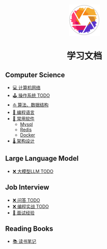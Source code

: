 <p align="center">
  <img src="logo.svg" alt="Navyum's blog logo" width="100" height="auto" />
</p>

<h1 align="center">学习文档</h1>

## Computer Science
- [💻 计算机网络](01.计算机网络/01.网络模型.md)
- [🕹️ 操作系统 TODO](/README)
- [⛵️ 算法、数据结构](03.算法、数据结构/0.学习路径.md)
- [📑 编程语言](04.编程语言/golang/golang学习笔记.md)
- [📁 常用软件](05.常用软件/0.学习路径.md)
  - [Mysql](05.常用软件/数据库/mysql/01.Mysql逻辑架构.md)
  - [Redis](05.常用软件/数据库/redis/01.数据类型、底层数据结构.md)
  - [Docker](05.常用软件/容器化/docker.md)
- [🌡️ 架构设计](06.架构设计/02.分布式与架构/01.分布式设计总纲.md)

## Large Language Model
- [❌ 大模型LLM TODO](/README)

## Job Interview
- [❌ 问答 TODO](/README)
- [❌ 编程实战 TODO](/README)
- [👩 面试经验](10.面试经验/Ready4Interview.md)

## Reading Books
- [📚 读书笔记](https://www.notion.so/navyum/1c42fcd1fefa4e948d8514761b2ab8c7?v=0ca5dc6ee29e4c2787dbd0f1055b4ed0)